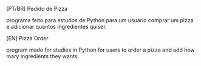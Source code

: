 [PT/BR]
Pedido de Pizza

programa feito para estudos de Python para um usuário comprar um pizza e adicionar quantos ingredientes quiser.

[EN]
Pizza Order

program made for studies in Python for users to order a pizza and add how mary ingredients they wants.
